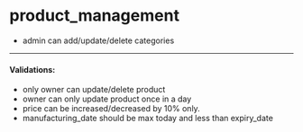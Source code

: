 # product_management
- admin can add/update/delete categories
------------------------------------------------

#### Validations: 
- only owner can update/delete product
- owner can only update product once in a day
- price can be increased/decreased by 10% only.
- manufacturing_date should be max today and less than expiry_date
